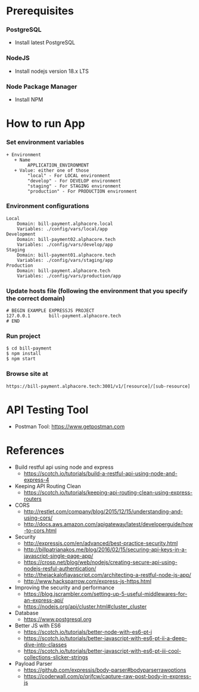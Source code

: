 # Prerequisites
### PostgreSQL
- Install latest PostgreSQL
### NodeJS
- Install nodejs version 18.x LTS
### Node Package Manager
- Install NPM

# How to run App
### Set environment variables
    + Environment
       + Name
            APPLICATION_ENVIRONMENT
       + Value: either one of those
            "local" - For LOCAL environment
            "develop" - For DEVELOP environment
            "staging" - For STAGING environment
            "production" - For PRODUCTION environment

### Environment configurations
    Local
        Domain: bill-payment.alphacore.local
        Variables: ./config/vars/local/app
    Development
        Domain: bill-payment02.alphacore.tech
        Variables: ./config/vars/develop/app
    Staging
        Domain: bill-payment01.alphacore.tech
        Variables: ./config/vars/staging/app
    Production
        Domain: bill-payment.alphacore.tech
        Variables: ./config/vars/production/app

### Update hosts file (following the environment that you specify the correct domain)
 
    # BEGIN EXAMPLE EXPRESSJS PROJECT
    127.0.0.1       bill-payment.alphacore.tech
    # END
    
### Run project

    $ cd bill-payment
    $ npm install
    $ npm start

### Browse site at

    https://bill-payment.alphacore.tech:3001/v1/[resource]/[sub-resource]

# API Testing Tool
- Postman Tool: https://www.getpostman.com

# References
- Build restful api using node and express
    + https://scotch.io/tutorials/build-a-restful-api-using-node-and-express-4
- Keeping API Routing Clean
    + https://scotch.io/tutorials/keeping-api-routing-clean-using-express-routers
- CORS
    + http://restlet.com/company/blog/2015/12/15/understanding-and-using-cors/
    + http://docs.aws.amazon.com/apigateway/latest/developerguide/how-to-cors.html
- Security
    + http://expressjs.com/en/advanced/best-practice-security.html
    + http://billpatrianakos.me/blog/2016/02/15/securing-api-keys-in-a-javascript-single-page-app/
    + https://crosp.net/blog/web/nodejs/creating-secure-api-using-nodejs-resful-authentication/
    + http://thejackalofjavascript.com/architecting-a-restful-node-js-app/
    + http://www.hacksparrow.com/express-js-https.html
- Improving the security and performance
    + https://blog.jscrambler.com/setting-up-5-useful-middlewares-for-an-express-api/
    + https://nodejs.org/api/cluster.html#cluster_cluster
- Database
    + https://www.postgresql.org
- Better JS with ES6
    + https://scotch.io/tutorials/better-node-with-es6-pt-i
    + https://scotch.io/tutorials/better-javascript-with-es6-pt-ii-a-deep-dive-into-classes
    + https://scotch.io/tutorials/better-javascript-with-es6-pt-iii-cool-collections-slicker-strings
- Payload Parser
    + https://github.com/expressjs/body-parser#bodyparserrawoptions
    + https://coderwall.com/p/qrjfcw/capture-raw-post-body-in-express-js
